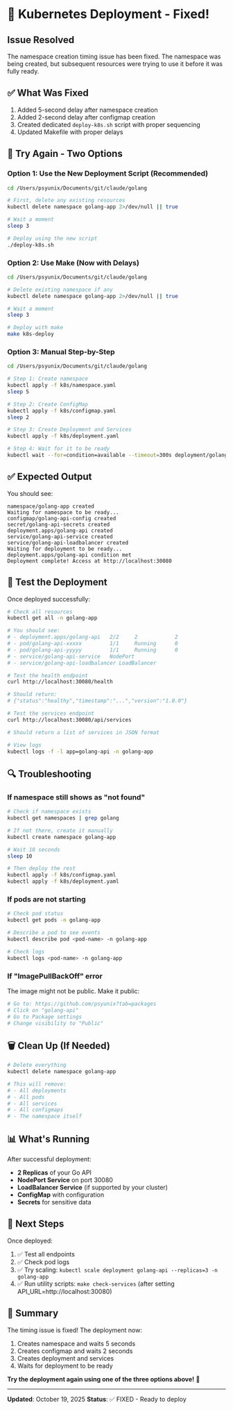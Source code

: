 # 🔧 Kubernetes Deployment - Fixed!

## Issue Resolved

The namespace creation timing issue has been fixed. The namespace was being created, but subsequent resources were trying to use it before it was fully ready.

## ✅ What Was Fixed

1. Added 5-second delay after namespace creation
2. Added 2-second delay after configmap creation
3. Created dedicated `deploy-k8s.sh` script with proper sequencing
4. Updated Makefile with proper delays

## 🚀 Try Again - Two Options

### Option 1: Use the New Deployment Script (Recommended)

```bash
cd /Users/psyunix/Documents/git/claude/golang

# First, delete any existing resources
kubectl delete namespace golang-app 2>/dev/null || true

# Wait a moment
sleep 3

# Deploy using the new script
./deploy-k8s.sh
```

### Option 2: Use Make (Now with Delays)

```bash
cd /Users/psyunix/Documents/git/claude/golang

# Delete existing namespace if any
kubectl delete namespace golang-app 2>/dev/null || true

# Wait a moment
sleep 3

# Deploy with make
make k8s-deploy
```

### Option 3: Manual Step-by-Step

```bash
cd /Users/psyunix/Documents/git/claude/golang

# Step 1: Create namespace
kubectl apply -f k8s/namespace.yaml
sleep 5

# Step 2: Create ConfigMap
kubectl apply -f k8s/configmap.yaml
sleep 2

# Step 3: Create Deployment and Services
kubectl apply -f k8s/deployment.yaml

# Step 4: Wait for it to be ready
kubectl wait --for=condition=available --timeout=300s deployment/golang-api -n golang-app
```

## ✅ Expected Output

You should see:
```
namespace/golang-app created
Waiting for namespace to be ready...
configmap/golang-api-config created
secret/golang-api-secrets created
deployment.apps/golang-api created
service/golang-api-service created
service/golang-api-loadbalancer created
Waiting for deployment to be ready...
deployment.apps/golang-api condition met
Deployment complete! Access at http://localhost:30080
```

## 🧪 Test the Deployment

Once deployed successfully:

```bash
# Check all resources
kubectl get all -n golang-app

# You should see:
# - deployment.apps/golang-api   2/2     2            2
# - pod/golang-api-xxxxx         1/1     Running      0
# - pod/golang-api-yyyyy         1/1     Running      0
# - service/golang-api-service   NodePort
# - service/golang-api-loadbalancer LoadBalancer

# Test the health endpoint
curl http://localhost:30080/health

# Should return:
# {"status":"healthy","timestamp":"...","version":"1.0.0"}

# Test the services endpoint
curl http://localhost:30080/api/services

# Should return a list of services in JSON format

# View logs
kubectl logs -f -l app=golang-api -n golang-app
```

## 🔍 Troubleshooting

### If namespace still shows as "not found"

```bash
# Check if namespace exists
kubectl get namespaces | grep golang

# If not there, create it manually
kubectl create namespace golang-app

# Wait 10 seconds
sleep 10

# Then deploy the rest
kubectl apply -f k8s/configmap.yaml
kubectl apply -f k8s/deployment.yaml
```

### If pods are not starting

```bash
# Check pod status
kubectl get pods -n golang-app

# Describe a pod to see events
kubectl describe pod <pod-name> -n golang-app

# Check logs
kubectl logs <pod-name> -n golang-app
```

### If "ImagePullBackOff" error

The image might not be public. Make it public:
```bash
# Go to: https://github.com/psyunix?tab=packages
# Click on "golang-api"
# Go to Package settings
# Change visibility to "Public"
```

## 🗑️ Clean Up (If Needed)

```bash
# Delete everything
kubectl delete namespace golang-app

# This will remove:
# - All deployments
# - All pods
# - All services
# - All configmaps
# - The namespace itself
```

## 📊 What's Running

After successful deployment:
- **2 Replicas** of your Go API
- **NodePort Service** on port 30080
- **LoadBalancer Service** (if supported by your cluster)
- **ConfigMap** with configuration
- **Secrets** for sensitive data

## 🎯 Next Steps

Once deployed:
1. ✅ Test all endpoints
2. ✅ Check pod logs
3. ✅ Try scaling: `kubectl scale deployment golang-api --replicas=3 -n golang-app`
4. ✅ Run utility scripts: `make check-services` (after setting API_URL=http://localhost:30080)

## 📝 Summary

The timing issue is fixed! The deployment now:
1. Creates namespace and waits 5 seconds
2. Creates configmap and waits 2 seconds  
3. Creates deployment and services
4. Waits for deployment to be ready

**Try the deployment again using one of the three options above!** 🚀

---

**Updated**: October 19, 2025
**Status**: ✅ FIXED - Ready to deploy
